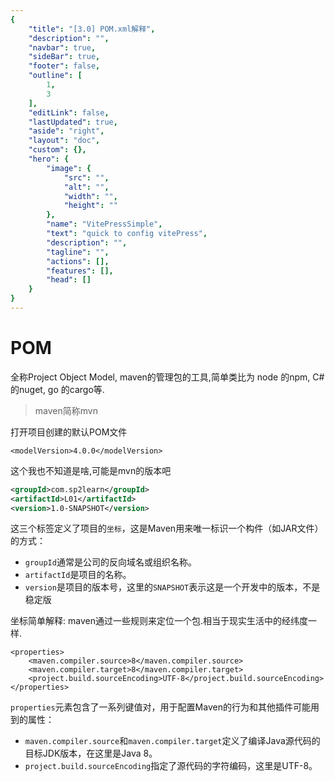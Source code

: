 ```yaml
---
{
    "title": "[3.0] POM.xml解释",
    "description": "",
    "navbar": true,
    "sideBar": true,
    "footer": false,
    "outline": [
        1,
        3
    ],
    "editLink": false,
    "lastUpdated": true,
    "aside": "right",
    "layout": "doc",
    "custom": {},
    "hero": {
        "image": {
            "src": "",
            "alt": "",
            "width": "",
            "height": ""
        },
        "name": "VitePressSimple",
        "text": "quick to config vitePress",
        "description": "",
        "tagline": "",
        "actions": [],
        "features": [],
        "head": []
    }
}
---
```


# POM

全称Project Object Model, maven的管理包的工具,简单类比为 node 的npm, C#的nuget, go 的cargo等.

> maven简称mvn

打开项目创建的默认POM文件

```
<modelVersion>4.0.0</modelVersion>
```

这个我也不知道是啥,可能是mvn的版本吧

```xml
<groupId>com.sp2learn</groupId>
<artifactId>L01</artifactId>
<version>1.0-SNAPSHOT</version>
```

这三个标签定义了项目的```坐标```，这是Maven用来唯一标识一个构件（如JAR文件）的方式：

* `groupId`通常是公司的反向域名或组织名称。
* `artifactId`是项目的名称。
* `version`是项目的版本号，这里的`SNAPSHOT`表示这是一个开发中的版本，不是稳定版

坐标简单解释: maven通过一些规则来定位一个包.相当于现实生活中的经纬度一样.

```
<properties>
    <maven.compiler.source>8</maven.compiler.source>
    <maven.compiler.target>8</maven.compiler.target>
    <project.build.sourceEncoding>UTF-8</project.build.sourceEncoding>
</properties>
```

`properties`元素包含了一系列键值对，用于配置Maven的行为和其他插件可能用到的属性：

* `maven.compiler.source`和`maven.compiler.target`定义了编译Java源代码的目标JDK版本，在这里是Java 8。
* `project.build.sourceEncoding`指定了源代码的字符编码，这里是UTF-8。
